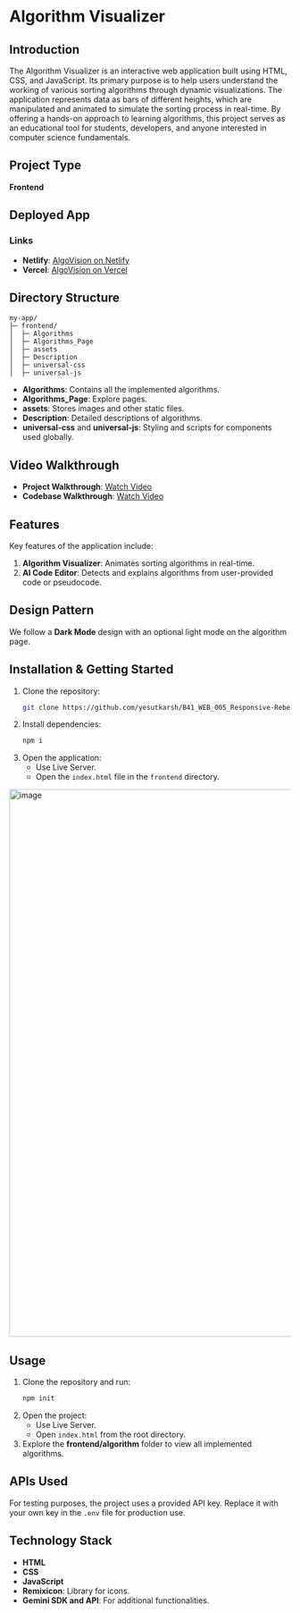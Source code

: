 # Algorithm Visualizer

## Introduction
The Algorithm Visualizer is an interactive web application built using HTML, CSS, and JavaScript. Its primary purpose is to help users understand the working of various sorting algorithms through dynamic visualizations. The application represents data as bars of different heights, which are manipulated and animated to simulate the sorting process in real-time. By offering a hands-on approach to learning algorithms, this project serves as an educational tool for students, developers, and anyone interested in computer science fundamentals.

## Project Type
**Frontend**

## Deployed App
### Links
- **Netlify**: [AlgoVision on Netlify](https://algovisiondev.netlify.app/)
- **Vercel**: [AlgoVision on Vercel](https://algovisiondev.vercel.app/)

## Directory Structure
```
my-app/
├─ frontend/
│  ├─ Algorithms
│  ├─ Algorithms_Page
│  ├─ assets
│  ├─ Description
│  ├─ universal-css
│  ├─ universal-js
```
- **Algorithms**: Contains all the implemented algorithms.
- **Algorithms_Page**: Explore pages.
- **assets**: Stores images and other static files.
- **Description**: Detailed descriptions of algorithms.
- **universal-css** and **universal-js**: Styling and scripts for components used globally.

## Video Walkthrough
- **Project Walkthrough**: [Watch Video](https://www.youtube.com/watch?v=ry_I9FfoQIU)
- **Codebase Walkthrough**: [Watch Video](https://youtu.be/VVx-pcbOq38)

## Features
Key features of the application include:
1. **Algorithm Visualizer**: Animates sorting algorithms in real-time.
2. **AI Code Editor**: Detects and explains algorithms from user-provided code or pseudocode.

## Design Pattern
We follow a **Dark Mode** design with an optional light mode on the algorithm page.

## Installation & Getting Started
1. Clone the repository:
    ```bash
    git clone https://github.com/yesutkarsh/B41_WEB_005_Responsive-Rebels.git
    ```
2. Install dependencies:
    ```bash
    npm i
    ```
3. Open the application:
   - Use Live Server.
   - Open the `index.html` file in the `frontend` directory.
  
<img width="1919" height="980" alt="image" src="https://github.com/user-attachments/assets/7f0b31bc-d93a-42a0-9e46-09dc786ec354" />


## Usage
1. Clone the repository and run:
    ```bash
    npm init
    ```
2. Open the project:
   - Use Live Server.
   - Open `index.html` from the root directory.
3. Explore the **frontend/algorithm** folder to view all implemented algorithms.

## APIs Used
For testing purposes, the project uses a provided API key. Replace it with your own key in the `.env` file for production use.

## Technology Stack
- **HTML**
- **CSS**
- **JavaScript**
- **Remixicon**: Library for icons.
- **Gemini SDK and API**: For additional functionalities.
